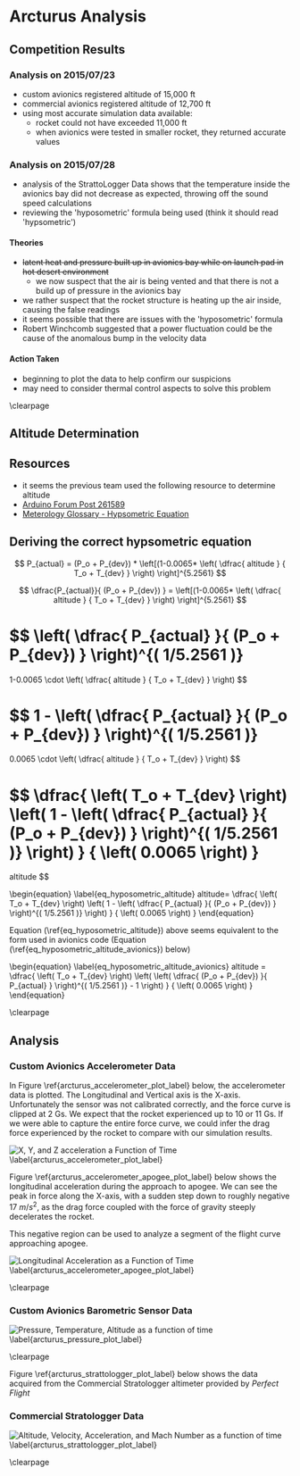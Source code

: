 # Arcturus Analysis

## Competition Results

### Analysis on 2015/07/23
- custom avionics registered altitude of 15,000 ft
- commercial avionics registered altitude of 12,700 ft
- using most accurate simulation data available:
    - rocket could not have exceeded 11,000 ft
    - when avionics were tested in smaller rocket, they returned accurate values

### Analysis on 2015/07/28
- analysis of the StrattoLogger Data shows that the temperature inside the avionics bay did not decrease as expected, throwing off the sound speed calculations 
- reviewing the 'hyposometric' formula being used (think it should read 'hypsometric')

#### Theories
- ~~latent heat and pressure built up in avionics bay while on launch pad in hot desert environment~~
    - we now suspect that the air is being vented and that there is not a build up of pressure in the avionics bay
- we rather suspect that the rocket structure is heating up the air inside, causing the false readings
- it seems possible that there are issues with the 'hyposometric' formula
- Robert Winchcomb suggested that a power fluctuation could be the cause of the anomalous bump in the velocity data
 
#### Action Taken
- beginning to plot the data to help confirm our suspicions 
- may need to consider thermal control aspects to solve this problem

\clearpage

## Altitude Determination

## Resources
- it seems the previous team used the following resource to determine altitude
 - [Arduino Forum Post 261589](http://forum.arduino.cc/index.php?topic=261589.0)
- [Meterology Glossary - Hypsometric Equation](http://glossary.ametsoc.org/wiki/Hypsometric_equation)
 
## Deriving the correct hypsometric equation

$$ P_{actual} = (P_o + P_{dev}) * \left[(1-0.0065* \left( \dfrac{ altitude } { T_o + T_{dev} } \right) \right]^{5.2561} $$ 

$$ \dfrac{P_{actual}}{ (P_o + P_{dev})  } = \left[(1-0.0065* \left( \dfrac{ altitude } { T_o + T_{dev} } \right) \right]^{5.2561} $$ 

$$ 
\left( \dfrac{ P_{actual} }{ (P_o + P_{dev}) } \right)^{( 1/5.2561 )} 
= 
1-0.0065 \cdot \left( \dfrac{ altitude } { T_o + T_{dev} } \right) 
$$ 

$$ 
1 - \left( \dfrac{ P_{actual} }{ (P_o + P_{dev}) } \right)^{( 1/5.2561 )} 
= 
0.0065 \cdot \left( \dfrac{ altitude } { T_o + T_{dev} } \right) 
$$ 

$$ 
\dfrac{ \left( T_o + T_{dev} \right) \left( 1 - \left( \dfrac{ P_{actual} }{ (P_o + P_{dev}) } \right)^{( 1/5.2561 )} \right) } { \left( 0.0065 \right) }
= 
altitude 
$$ 

\begin{equation}
\label{eq_hyposometric_altitude}
altitude=
\dfrac{ \left( T_o + T_{dev} \right) \left( 1 - \left( \dfrac{ P_{actual} }{ (P_o + P_{dev}) } \right)^{( 1/5.2561 )} \right) } { \left( 0.0065 \right) }
\end{equation}

Equation (\ref{eq_hyposometric_altitude}) above seems equivalent to the form used in avionics code (Equation (\ref{eq_hyposometric_altitude_avionics}) below)

\begin{equation}
\label{eq_hyposometric_altitude_avionics}
altitude =
\dfrac{ \left( T_o + T_{dev} \right) \left( \left( \dfrac{ (P_o + P_{dev}) }{ P_{actual} } \right)^{( 1/5.2561 )}  - 1 \right) } { \left( 0.0065 \right) }
\end{equation} 

\clearpage

## Analysis

### Custom Avionics Accelerometer Data

In Figure \ref{arcturus_accelerometer_plot_label} below, the accelerometer data is plotted. 
The Longitudinal and Vertical axis is the X-axis. 
Unfortunately the sensor was not calibrated correctly, and the force curve is clipped at 2 Gs. 
We expect that the rocket experienced up to 10 or 11 Gs.
If we were able to capture the entire force curve, we could infer the drag force experienced by the rocket to compare with our simulation results.

[arcturus_accelerometer_plot]: images/plots/arcturus_accelerometer_plot.png "" 
![X, Y, and Z acceleration a Function of Time \label{arcturus_accelerometer_plot_label}][arcturus_accelerometer_plot] 

Figure \ref{arcturus_accelerometer_apogee_plot_label} below shows the longitudinal acceleration during the approach to apogee.
We can see the peak in force along the X-axis, with a sudden step down to roughly negative 17 $m/s^2$, as the drag force coupled with the force of gravity steeply 
decelerates the rocket. 

This negative region can be used to analyze a segment of the flight curve approaching apogee.

[arcturus_accelerometer_apogee_plot]: images/plots/arcturus_accelerometer_apogee_plot.png "" 
![Longitudinal Acceleration as a Function of Time \label{arcturus_accelerometer_apogee_plot_label}][arcturus_accelerometer_apogee_plot] 

\clearpage

### Custom Avionics Barometric Sensor Data

[arcturus_pressure_plot]: images/plots/arcturus_pressure_plot.png "" 
![Pressure, Temperature, Altitude as a function of time \label{arcturus_pressure_plot_label}][arcturus_pressure_plot] 

\clearpage

Figure \ref{arcturus_strattologger_plot_label} below shows the data acquired from the Commercial Stratologger altimeter provided by *Perfect Flight*

### Commercial Stratologger Data
[arcturus_strattologger_plot]: images/plots/arcturus_strattologger_plot.png "" 
![Altitude, Velocity, Acceleration, and Mach Number as a function of time \label{arcturus_strattologger_plot_label}][arcturus_strattologger_plot] 

\clearpage

